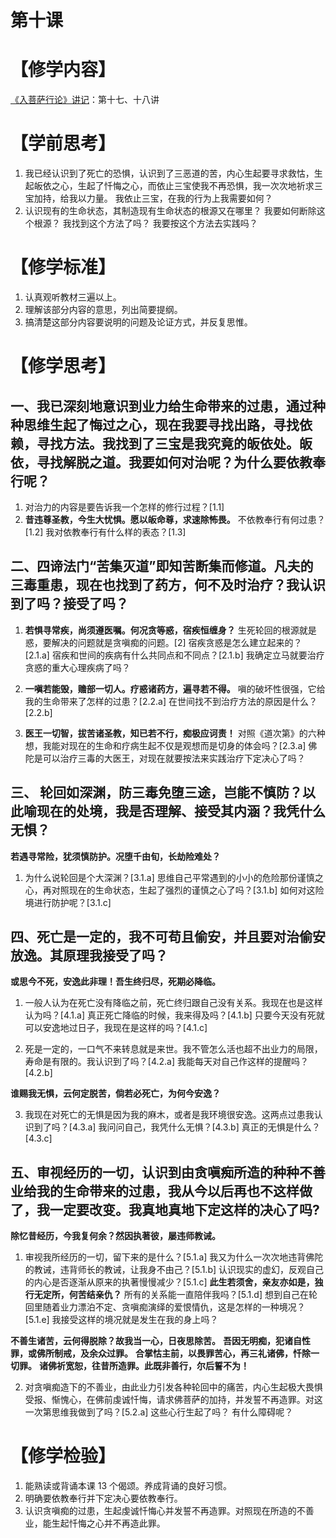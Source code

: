 
# 第十课


# 【修学内容】

[《入菩萨行论》讲记](text)：第十七、十八讲

# 【学前思考】

1. 我已经认识到了死亡的恐惧，认识到了三恶道的苦，内心生起要寻求救怙，生起皈依之心，生起了忏悔之心，而依止三宝使我不再恐惧，我一次次地祈求三宝加持，给我以力量。
   我依止三宝，在我的行为上我需要如何？
2. 认识现有的生命状态，其制造现有生命状态的根源又在哪里？
   我要如何断除这个根源？
   我找到这个方法了吗？
   我要按这个方法去实践吗？

# 【修学标准】

1. 认真观听教材三遍以上。
2. 理解该部分内容的意思，列出简要提纲。
3. 搞清楚这部分内容要说明的问题及论证方式，并反复思惟。

# 【修学思考】

## 一、我已深刻地意识到业力给生命带来的过患，通过种种思维生起了悔过之心，现在我要寻找出路，寻找依赖，寻找方法。我找到了三宝是我究竟的皈依处。皈依，寻找解脱之道。我要如何对治呢？为什么要依教奉行呢？

1. 对治力的内容是要告诉我一个怎样的修行过程？[1.1]
2. **昔违尊圣教，今生大忧惧。愿以皈命尊，求速除怖畏。**
   不依教奉行有何过患？[1.2]
   我对依教奉行有什么样的表态？[1.3]

## 二、四谛法门“苦集灭道”即知苦断集而修道。凡夫的三毒重患，现在也找到了药方，何不及时治疗？我认识到了吗？接受了吗？

1. **若惧寻常疾，尚须遵医嘱。何况贪等惑，宿疾恒缠身？**
   生死轮回的根源就是惑，要解决的问题就是贪嗔痴的问题。[2]
   宿疾贪惑是怎么建立起来的？[2.1.a]
   宿疾和世间的疾病有什么共同点和不同点？[2.1.b]
   我确定立马就要治疗贪惑的重大心理疾病了吗？

2. **一嗔若能毁，赡部一切人。疗惑诸药方，遍寻若不得。**
   嗔的破坏性很强，它给我的生命带来了怎样的过患？[2.2.a]
   在世间找不到治疗方法的原因是什么？[2.2.b]

3. **医王一切智，拔苦诸圣教，知已若不行，痴极应诃责！**
   对照《道次第》的六种想，我能对现在的生命和疗病生起不仅是观想而是切身的体会吗？[2.3.a]
   佛陀是可以治疗三毒的大医王，对现在就要按法来实践治疗下定决心了吗？

## 三、 轮回如深渊，防三毒免堕三途，岂能不慎防？以此喻现在的处境，我是否理解、接受其内涵？我凭什么无惧？

**若遇寻常险，犹须慎防护。况堕千由旬，长劫险难处？**

1. 为什么说轮回是个大深渊？[3.1.a]
   思维自己平常遇到的小小的危险那份谨慎之心，再对照现在的生命状态，生起了强烈的谨慎之心了吗？[3.1.b]
   如何对这险境进行防护呢？[3.1.c]

## 四、死亡是一定的，我不可苟且偷安，并且要对治偷安放逸。其原理我接受了吗？

**或思今不死，安逸此非理！吾生终归尽，死期必降临。**

1.  一般人认为在死亡没有降临之前，死亡终归跟自己没有关系。我现在也是这样认为吗？[4.1.a]
    真正死亡降临的时候，我来得及吗？[4.1.b]
    只要今天没有死就可以安逸地过日子，我现在是这样的吗？[4.1.c]

2.  死是一定的，一口气不来转息就是来世。我不管怎么活也超不出业力的局限，寿命是有限的。我认识到了吗？[4.2.a]
    我能每天对自己作这样的提醒吗？[4.2.b]

**谁赐我无惧，云何定脱苦，倘若必死亡，为何今安逸？**

3.  我现在对死亡的无惧是因为我的麻木，或者是我环境很安逸。这两点过患我认识到了吗？[4.3.a]
    我问问自己，我凭什么无惧？[4.3.b]
    真正的无惧是什么？[4.3.c]

## 五、审视经历的一切，认识到由贪嗔痴所造的种种不善业给我的生命带来的过患，我从今以后再也不这样做了，我一定要改变。我真地真地下定这样的决心了吗?

**除忆昔经历，今我复何余？然因执著彼，屡违师教诫。**

1. 审视我所经历的一切，留下来的是什么？[5.1.a]
   我又为什么一次次地违背佛陀的教诫，违背师长的教诫，让我身不由己？[5.1.b]
   认识现实的虚幻，反观自己的内心是否逐渐从原来的执著慢慢减少？[5.1.c]
   **此生若须舍，亲友亦如是，独行无定所，何苦结亲仇？**
   所有的关系能一直陪伴我吗？[5.1.d]
   想到自己在轮回里随着业力漂泊不定、贪嗔痴演绎的爱恨情仇，这是怎样的一种境况？[5.1.e]
   我接受这样的境况就是发生在我的身上吗？

**不善生诸苦，云何得脱除？故我当一心，日夜思除苦。**
**吾因无明痴，犯诸自性罪，或佛所制戒，及余众过罪。**
**合掌怙主前，以畏罪苦心，再三礼诸佛，忏除一切罪。**
**诸佛祈宽恕，往昔所造罪。此既非善行，尔后誓不为！**

2. 对贪嗔痴造下的不善业，由此业力引发各种轮回中的痛苦，内心生起极大畏惧受报、惭愧心，在佛前虔诚忏悔，请求佛菩萨的加持，并发誓不再造罪。对这一次第思维我做到了吗？[5.2.a]
   这些心行生起了吗？
   有什么障碍呢？

# 【修学检验】

1.  能熟读或背诵本课 13 个偈颂。养成背诵的良好习惯。
2.  明确要依教奉行并下定决心要依教奉行。
3.  认识贪嗔痴的过患，生起虔诚忏悔心并发誓不再造罪。对照现在所造的不善业，能生起忏悔之心并不再造此罪。

